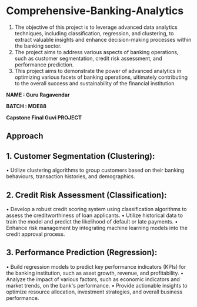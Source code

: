 # Comprehensive-Banking-Analytics

1.	The objective of this project is to leverage advanced data analytics techniques, including classification, regression, and clustering, to extract valuable insights and enhance decision-making processes within the banking sector.
2.	The project aims to address various aspects of banking operations, such as customer segmentation, credit risk assessment, and performance prediction.
3.	This  project aims to demonstrate the power of advanced analytics in optimizing various facets of banking operations, ultimately contributing to the overall success and sustainability of the financial institution


**NAME : Guru Ragavendar**

**BATCH : MDE88**

**Capstone Final Guvi PROJECT**

## Approach ##

## 1.	Customer Segmentation (Clustering): 

•	Utilize clustering algorithms to group customers based on their banking behaviours, transaction histories, and demographics. 

## 2.	Credit Risk Assessment (Classification): 

•	Develop a robust credit scoring system using classification algorithms to assess the creditworthiness of loan applicants. 
•	Utilize historical data to train the model and predict the likelihood of default or late payments. 
•	Enhance risk management by integrating machine learning models into the credit approval process. 

## 3.	Performance Prediction (Regression): 

•	Build regression models to predict key performance indicators (KPIs) for the banking institution, such as asset growth, revenue, and profitability. 
•	Analyze the impact of various factors, such as economic indicators and market trends, on the bank's performance. 
•	Provide actionable insights to optimize resource allocation, investment strategies, and overall business performance. 

